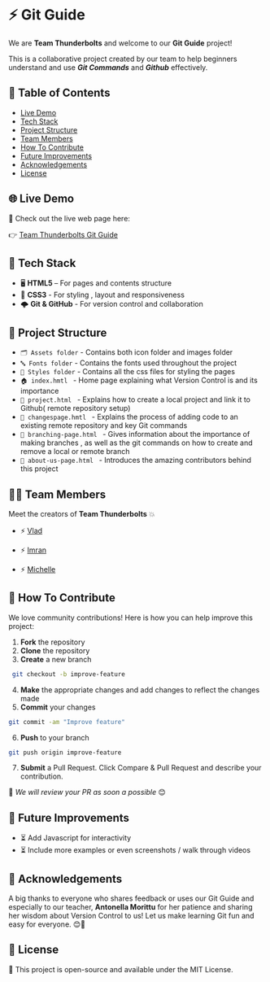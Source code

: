 # ⚡️ Git Guide

We are **Team Thunderbolts**  and welcome to our **Git Guide** project! 

This is a collaborative project created by our team to help beginners understand and use **_Git Commands_** and **_Github_** effectively.

## 🧭 Table of Contents
- [Live Demo](#-live-demo)
- [Tech Stack](#-tech-stack)
- [Project Structure](#-project-structure)
- [Team Members](#-team-members)
- [How To Contribute](#-how-to-contribute)
- [Future Improvements](#-future-improvements)
- [Acknowledgements](#-acknowledgements)
- [License](#-license)

## 🌐 Live Demo

🔗 Check out the live web page here:

👉 [Team Thunderbolts Git Guide](https://lesstread666.github.io/Version-Control/)

## 🧰 Tech Stack
- 🖥️ **HTML5** – For pages and contents structure
- 🎨 **CSS3** - For styling , layout and responsiveness
- 🌩️ **Git & GitHub** - For version control and collaboration


## 📁 Project Structure

- ` 🗂️ Assets folder ` - Contains both icon folder and images folder
- ` 🔤 Fonts folder ` - Contains the fonts used throughout the project
- ` 🎨 Styles folder ` - Contains all the css files for styling the pages
- `🏠 index.hmtl ` - Home page explaining what Version Control is and its importance
- `🧱 project.html ` - Explains how to create a local project and link it to Github( remote repository setup)
- `🧩 changespage.hmtl ` - Explains the process of adding code to an existing remote repository and key Git commands
- `🌿 branching-page.html ` - Gives information about the importance of making branches , as well as the git commands on how to create and remove a local or remote branch
- `👥 about-us-page.html ` - Introduces the amazing contributors behind this project

## 👨‍💻 Team Members

Meet the creators of **Team Thunderbolts** 💥

- ⚡ [Vlad](https://github.com/Lesstread666)

- ⚡ [Imran](https://github.com/imrankhan0503)

- ⚡ [Michelle](https://github.com/themichellesarmiento)


## 🤝 How To Contribute

We love community contributions! Here is how you can help improve this project:

1. **Fork** the repository
2. **Clone** the repository
3. **Create** a new branch
```bash 
 git checkout -b improve-feature
```
4. **Make** the appropriate changes and add changes to reflect the changes made
5. **Commit** your changes
```bash 
git commit -am "Improve feature"
```
6. **Push** to your branch
```bash 
git push origin improve-feature
```

7. **Submit** a Pull Request. Click Compare & Pull Request and describe your contribution.

💬 _We will review your PR as soon a possible_ 😊

## 🚀 Future Improvements
- ⏳ Add Javascript for interactivity 
- ⏳ Include more examples or even screenshots / walk through videos

## 📜 Acknowledgements
A big thanks to everyone who shares feedback or uses our Git Guide and especially to our teacher, **Antonella Morittu** for her patience and sharing her wisdom about Version Control to us! Let us make learning Git fun and easy for everyone. 😊🙌

## 🧾 License

📜 This project is open-source and available under the MIT License.



